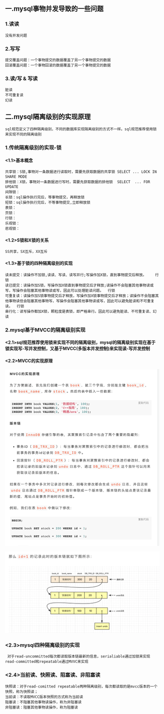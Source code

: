 ## 一.mysql事物并发导致的一些问题
### 1.读读
```
没有并发问题
```
### 2.写写
```
提交覆盖问题：一个事物提交的数据覆盖了另一个事物提交的数据
回滚覆盖问题：一个事物回滚的数据覆盖了另一个事物提交的数据
```
### 3.读/写 & 写读
```
脏读
不可重复读
幻读
```
## 二.mysql隔离级别的实现原理
```
sql规范定义了四种隔离级别，不同的数据库实现隔离级别的方式不一样。sql规范推荐使用锁来实现不同的隔离级别

```
### 1.传统隔离级别的实现-锁
#### <1.1>基本概念
```
共享锁：S锁,事物对一条数据进行读取时，需要先获取数据的共享锁 SELECT ... LOCK IN SHARE MODE 
排他锁：X锁，事物对一条数据进行写时，需要先获取数据的排他锁  SELECT  ... FOR UPDATE
间隙锁：
长锁：sql操作执行完后，等事物提交，再释放锁
短锁：sql操作执行完后，不等事物提交,立即释放锁
表锁：
页锁：
行锁：
乐观锁：
悲观锁：
```
#### <1.2>S锁和X锁的关系
```
SS共享，SX互斥，XX互斥
```
#### <1.3>基于锁的四种隔离级别的实现
```
读未提交：读操作不加锁,读读、写读、读写并行;写操作加X锁，直到事物提交后释放。    行锁
读已提交：读操作加S锁，写操作加X锁直到事物提交后才释放;读操作不会阻塞其他事物读或写，写操作会阻塞其他事物读或写，因此可以处理脏读问题。  行锁
可重复读：读操作加S锁事物提交后才释放，写操作加X锁事物提交后才释放；读操作不会阻塞其他事物读但会阻塞其他事物写，写操作会阻塞其他事物读或写，因此可以避免脏读和不可重复读。  行锁
串行化：读写操作都加X锁，颗粒度是表锁，即严格串行。因此可以避免脏读、不可重复读、幻读
```


### 2.mysql基于MVCC的隔离级别实现
#### <2.1>sql规范推荐使用锁来实现不同的隔离级别，mysql的隔离级别实现在基于锁实现写-写并发控制，又基于MVCC(多版本并发控制)来实现读-写并发控制
#### <2.2>MVCC的实现原理
![avatar](file/版本链.png) 

![avatar](file/版本链2.png)

### <2.3>mysql四种隔离级别的实现
```
 对于read-uncommitted每次都读取版本链最新的信息，serialiable通过加锁来实现
read-committed和repeatable通过MVVC来实现
```
### <2.4>当前读、快照读、阻塞读、非阻塞读
```
快照读：对于read-comitted repeatable两种隔离级别，每次都读取的是mvcc版本的一个快照，称为快照读；
当前读：不读取MVCC版本快照的方式称为当前读
阻塞读：不阻塞其他事物读操作，称为非阻塞读
非阻塞读：阻塞其他事物读操作，称为阻塞读
```